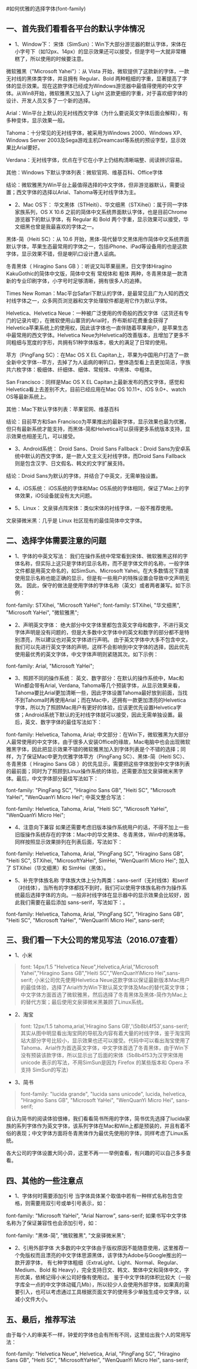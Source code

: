 #如何优雅的选择字体(font-family)

## 一、首先我们看看各平台的默认字体情况
* 1、Window下：
宋体（SimSun）：Win下大部分游览器的默认字体，宋体在小字号下（如12px、14px）的显示效果还可以接受，但是字号一大就非常糟糕了，所以使用的时候要注意。

微软雅黑（"Microsoft Yahei"）：从 Vista 开始，微软提供了这款新的字体，一款无衬线的黑体类字体，并且拥有 Regular、Bold 两种粗细的字重，显著提高了字体的显示效果。现在这款字体已经成为Windows游览器中最值得使用的中文字体。从Win8开始，微软雅黑又加入了 Light 这款更细的字重，对于喜欢细字体的设计、开发人员又多了一个新的选择。

Arial：Win平台上默认的无衬线西文字体（为什么要说英文字体后面会解释），有多种变体，显示效果一般。

Tahoma：十分常见的无衬线字体，被采用为Windows 2000、Windows XP、Windows Server 2003及Sega游戏主机Dreamcast等系统的预设字型，显示效果比Arial要好。

Verdana：无衬线字体，优点在于它在小字上仍结构清晰端整、阅读辨识容易。

其他：Windows 下默认字体列表：微软官网、维基百科、Office字体

结论：微软雅黑为Win平台上最值得选择的中文字体，但非游览器默认，需要设置；西文字体的选择以Arial、Tahoma等无衬线字体为主。

* 2、Mac OS下：
华文黑体（STHeiti）、华文细黑（STXihei）：属于同一字体家族系列，OS X 10.6 之前的简体中文系统界面默认字体，也是目前Chrome游览器下的默认字体，有 Regular 和 Bold 两个字重，显示效果可以接受，华文细黑也曾是我最喜欢的字体之一。

黑体-简（Heiti SC）：从 10.6 开始，黑体-简代替华文黑体用作简体中文系统界面默认字体，苹果生态最常用的字体之一，包括iPhone、iPad等设备用的也是这款字体，显示效果不错，但是喇叭口设计遭人诟病。

冬青黑体（ Hiragino Sans GB ）：听说又叫苹果丽黑，日文字体Hiragino KakuGothic的简体中文版，简体中文有 常规体和 粗体 两种，冬青黑体是一款清新的专业印刷字体，小字号时足够清晰，拥有很多人的追捧。

Times New Roman：Mac平台Safari下默认的字体，是最常见且广为人知的西文衬线字体之一，众多网页浏览器和文字处理软件都是用它作为默认字体。

Helvetica、Helvetica Neue：一种被广泛使用的传奇般的西文字体（这货还有专门的记录片呢），在微软使用山寨货的Arial时，乔布斯却花费重金获得了Helvetica苹果系统上的使用权，因此该字体也一直伴随着苹果用户，是苹果生态中最常用的西文字体。Helvetica Neue为Helvetica的改善版本，且增加了更多不同粗细与宽度的字形，共拥有51种字体版本，极大的满足了日常的使用。

苹方（PingFang SC）：在Mac OS X EL Capitan上，苹果为中国用户打造了一款全新中文字体--苹方，去掉了为人诟病的喇叭口，整体造型看上去更加简洁，字族共六枚字体：极细体、纤细体、细体、常规体、中黑体、中粗体。

San Francisco：同样是Mac OS X EL Capitan上最新发布的西文字体，感觉和Helvetica看上去差别不大，目前已经应用在Mac OS 10.11+、iOS 9.0+、watch OS等最新系统上。

其他：Mac下默认字体列表：苹果官网、维基百科

结论：目前苹方和San Francisco为苹果推出的最新字体，显示效果也最为优雅，但只有最新系统才能支持，而黑体-简和Helvetica可以获得更多系统版本支持，显示效果也相差无几，可以接受。

* 3、Android系统：
Droid Sans、Droid Sans Fallback：Droid Sans为安卓系统中默认的西文字体，是一款人文主义无衬线字体，而Droid Sans Fallback则是包含汉字、日文假名、韩文的文字扩展支持。

结论：Droid Sans为默认的字体，并结合了中英文，无需单独设置。

* 4、iOS系统：
iOS系统的字体和Mac OS系统的字体相同，保证了Mac上的字体效果，iOS设备就没有太大问题。

* 5、Linux：
文泉驿点阵宋体：类似宋体的衬线字体，一般不推荐使用。

文泉驿微米黑：几乎是 Linux 社区现有的最佳简体中文字体。

## 二、选择字体需要注意的问题
* 1、字体的中英文写法：
我们在操作系统中常常看到宋体、微软雅黑这样的字体名称，但实际上这只是字体的显示名称，而不是字体文件的名称，一般字体文件都是用英文命名的，如SimSun、Microsoft Yahei。在大多数情况下直接使用显示名称也能正确的显示，但是有一些用户的特殊设置会导致中文声明无效。
因此，保守的做法是使用字体的字体名称（英文）或者两者兼写。如下示例：

font-family: STXihei, "Microsoft YaHei";
font-family: STXihei, "华文细黑", "Microsoft YaHei", "微软雅黑";
* 2、声明英文字体：
绝大部分中文字体里都包含英文字母和数字，不进行英文字体声明是没有问题的，但是大多数中文字体中的英文和数字的部分都不是特别漂亮，所以建议也对英文字体进行声明。
由于英文字体中大多不包含中文，我们可以先进行英文字体的声明，这样不会影响到中文字体的选择，因此优先使用最优秀的英文字体，中文字体声明则紧随其次。如下示例：

font-family: Arial, "Microsoft YaHei";
* 3、照顾不同的操作系统：
英文、数字部分：在默认的操作系统中，Mac和Win都会带有Arial, Verdana, Tahoma等几个预装字体，从显示效果来看，Tahoma要比Arial更加清晰一些，因此字体设置Tahoma最好放到前面，当找不到Tahoma时再使用Arial；而在Mac中，还拥有一款更加漂亮的Helvetica字体，所以为了照顾Mac用户有更好的体验，应该更优先设置Helvetica字体；Android系统下默认的无衬线字体就可以接受，因此无需单独设置。最后，英文、数字字体的最佳写法如下：

font-family: Helvetica, Tahoma, Arial;
中文部分：在Win下，微软雅黑为大部分人最常使用的中文字体，由于很多人安装Office的缘故，Mac电脑中也会出现微软雅黑字体，因此把显示效果不错的微软雅黑加入到字体列表是个不错的选择；同样，为了保证Mac中更为优雅字体苹方（PingFang SC）、黑体-简（Heiti SC）、冬青黑体（ Hiragino Sans GB ）的优先显示，需要把这些字体放到中文字体列表的最前面；同时为了照顾到Linux操作系统的体验，还需要添加文泉驿微米黑字体。最后，中文字体部分最佳写法如下：

font-family: "PingFang SC", "Hiragino Sans GB", "Heiti SC", "Microsoft YaHei", "WenQuanYi Micro Hei";
中英文整合写法：

font-family: Helvetica, Tahoma, Arial, "Heiti SC", "Microsoft YaHei", "WenQuanYi Micro Hei";
* 4、注意向下兼容
如果还需要考虑旧版本操作系统用户的话，不得不加上一些旧版操作系统存在的字体：Mac中的华文黑体、冬青黑体，Win中的黑体等。同样按照显示效果排列在列表后面，写法如下：

font-family: Helvetica, Tahoma, Arial, "PingFang SC", "Hiragino Sans GB", "Heiti SC", STXihei, "MicrosoftYaHei", SimHei, "WenQuanYi Micro Hei";
加入了 STXihei（华文细黑）和 SimHei（黑体）。

* 5、补充字体族名称
字体族大体上分为两类：sans-serif（无衬线体）和serif（衬线体），当所有的字体都找不到时，我们可以使用字体族名称作为操作系统最后选择字体的方向。一般非衬线字体在显示器中的显示效果会比较好，因此我们需要在最后添加 sans-serif，写法如下：。

font-family: Helvetica, Tahoma, Arial, "PingFang SC", "Hiragino Sans GB", "Heiti SC", "Microsoft YaHei", "WenQuanYi Micro Hei", sans-serif;
## 三、我们看一下大公司的常见写法（2016.07查看）
* 1、小米
> font: 14px/1.5 "Helvetica Neue",Helvetica,Arial,"Microsoft Yahei","Hiragino Sans GB","Heiti SC","WenQuanYiMicro Hei",sans-serif;
小米公司优先使用Helvetica Neue这款字体以保证最新版本Mac用户的最佳体验，选择了Arial作为Win下默认英文字体及Mac的替代英文字体；中文字体方面首选了微软雅黑，然后选择了冬青黑体及黑体-简作为Mac上的替代方案；最后使用文泉驿微米黑兼顾了Linux系统。
* 2、淘宝
> font: 12px/1.5 tahoma,arial,'Hiragino Sans GB','\5b8b\4f53',sans-serif;
其实从图中明显看出淘宝网的导航及内容有着大量的衬线字体，鉴于淘宝网站大部分字号比较小，显示效果也还可以接受。代码中可以看出淘宝使用了Tahoma、Arial作为首选英文字体，中文字体首选了冬青黑体，由于Win下没有预装该款字体，所以显示出了后面的宋体（5b8b4f53为汉字宋体用 unicode 表示的写法，不用SimSun是因为 Firefox 的某些版本和 Opera 不支持 SimSun的写法）
* 3、简书
> font-family: "lucida grande", "lucida sans unicode", lucida, helvetica, "Hiragino Sans GB", "Microsoft YaHei", "WenQuanYi Micro Hei", sans-serif;

自认为简书的阅读体验很棒，我们看看简书所用的字体，简书优先选择了lucida家族的系列字体作为英文字体，该系列字体在Mac和Win上都是预装的，并且有着不俗的表现；中文字体方面将冬青黑体作为最优先使用的字体，同样考虑了Linux系统。

各大公司的字体设置大同小异，这里不再一一举例查看，有兴趣的可以自己多多查看。

## 四、其他的一些注意点
* 1、字体何时需要添加引号
当字体具体某个取值中若有一种样式名称包含空格，则需要用双引号或单引号表示，如：

font-family: "Microsoft YaHei", "Arial Narrow", sans-serif;
如果书写中文字体名称为了保证兼容性也会添加引号，如：

font-family: "黑体-简", "微软雅黑", "文泉驿微米黑";
* 2、引用外部字体
大多数的中文字体由于版权原因不能随意使用，这里推荐一个免版权而且漂亮的中文字体思源黑体，该字体为Adobe与Google推出的一款开源字体， 有七种字体粗细（ExtraLight、Light、Normal、Regular、Medium、Bold 和 Heavy），完全支持日文、韩文、繁体中文和简体中文，字形优美，依稀记得小米公司好像有使用过。
鉴于中文字体的体积比较大（一般字库全一点的中文字体动辄几Mb），所以较少人会使用外部字体，如果真的需要引入，也可以考虑通过工具根据页面文字的使用多少单独生成中文字体，以减小文件大小。

## 五、最后，推荐写法
由于每个人的审美不一样，钟爱的字体也会有所有不同，这里给出我个人的常用写法：

font-family: "Helvetica Neue", Helvetica, Arial, "PingFang SC", "Hiragino Sans GB", "Heiti SC", "MicrosoftYaHei", "WenQuanYi Micro Hei", sans-serif;